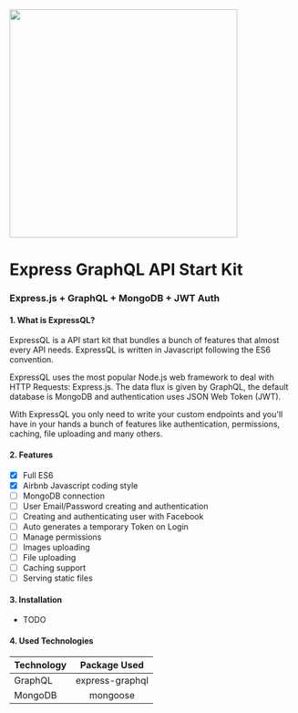 <img src="http://i.imgur.com/KXbWZTA.png" width="400">

# Express GraphQL API Start Kit
### Express.js + GraphQL + MongoDB + JWT Auth


#### 1. What is ExpressQL?
ExpressQL is a API start kit that bundles a bunch of features that almost every API needs. ExpressQL is written in Javascript following the ES6 convention.

ExpressQL uses the most popular Node.js web framework to deal with HTTP Requests: Express.js. The data flux is given by GraphQL, the default database is MongoDB and authentication uses JSON Web Token (JWT).

With ExpressQL you only need to write your custom endpoints and you'll have in your hands a bunch of features like authentication, permissions, caching, file uploading and many others.

#### 2. Features
- [x] Full ES6
- [x] Airbnb Javascript coding style
- [ ] MongoDB connection
- [ ] User Email/Password creating and authentication
- [ ] Creating and authenticating user with Facebook
- [ ] Auto generates a temporary Token on Login
- [ ] Manage permissions
- [ ] Images uploading
- [ ] File uploading
- [ ] Caching support
- [ ] Serving static files

#### 3. Installation

* TODO

#### 4. Used Technologies
| Technology | Package Used    |
|------------|:---------------:|
| GraphQL    | express-graphql |
| MongoDB    | mongoose        |
